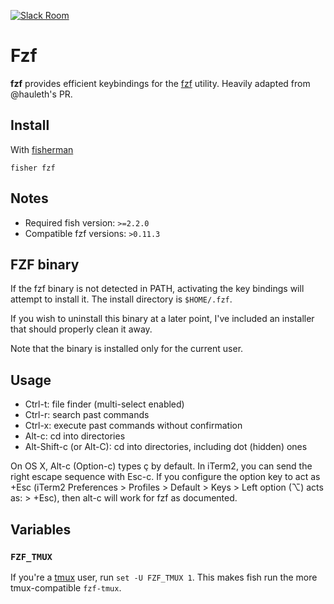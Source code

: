 [![Slack Room][slack-badge]][slack-link]

# Fzf

**fzf** provides efficient keybindings for the [fzf](https://github.com/junegunn/fzf) utility. Heavily adapted from @hauleth's PR.

## Install

With [fisherman]

```
fisher fzf
```

## Notes

* Required fish version: `>=2.2.0`
* Compatible fzf versions: `>0.11.3`

## FZF binary
If the fzf binary is not detected in PATH, activating the key bindings will attempt to install it. The install directory is `$HOME/.fzf`.

If you wish to uninstall this binary at a later point, I've included an installer that should properly clean it away.

Note that the binary is installed only for the current user.

## Usage

- Ctrl-t: file finder (multi-select enabled)
- Ctrl-r: search past commands
- Ctrl-x: execute past commands without confirmation
- Alt-c: cd into directories
- Alt-Shift-c (or Alt-C): cd into directories, including dot (hidden) ones

On OS X, Alt-c (Option-c) types ç by default. In iTerm2, you can send the right escape sequence with Esc-c. If you configure the option key to act as +Esc (iTerm2 Preferences > Profiles > Default > Keys > Left option (⌥) acts as: > +Esc), then alt-c will work for fzf as documented.

## Variables

### `FZF_TMUX`

If you're a [tmux] user, run `set -U FZF_TMUX 1`. This makes fish run the more tmux-compatible `fzf-tmux`.

[tmux]:https://tmux.github.io/
[slack-link]: https://fisherman-wharf.herokuapp.com
[slack-badge]: https://fisherman-wharf.herokuapp.com/badge.svg
[fisherman]: https://github.com/fisherman/fisherman
